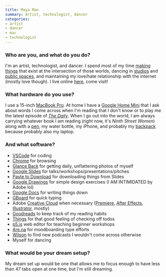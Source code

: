 ```yaml
---
title: Maya Man
summary: Artist, technologist, dancer 
categories:
- artist
- dancer
- mac
- technologist
---
```


### Who are you, and what do you do?

I'm an artist, technologist, and dancer. I spend most of my time [making things](https://www.instagram.com/mayamakingthings/ "Maya's Instagram account showing things she's made.") that exist at the intersection of those worlds, dancing in [studios](https://www.instagram.com/p/BzgAQEbAwKn/ "Maya's Instagram video of her dancing in a studio.") and [public spaces](https://www.instagram.com/p/Brl1ro5AQpX/ "Maya's Instagram video of her dancing in a subway."), and maintaining my love/hate relationship with the internet (mostly love though). I live online [here](http://mayaontheinter.net "Maya's website."), come visit!

### What hardware do you use?

I use a 15-inch [MacBook Pro][macbook-pro]. At home I have a [Google Home Mini][google-home-mini] that I ask about words I come across when I'm reading that I don't know or to play me the latest episode of [_The Daily_](https://www.nytimes.com/column/the-daily "A news podcast from the New York Times."). When I go out into the world, I am always carrying whatever book I am reading (right now, it's _Ninth Street Women_) along with a [pen][207-gel-pen], my water bottle, my iPhone, and probably my [backpack][sormonne] because probably also my laptop. 

### And what software?

- [VSCode][visual-studio-code] for coding
- [Chrome][] for browsing
- [Glance Back][glance-back] for getting daily, unflattering photos of myself
- [Google Slides][google-slides] for talks/workshops/presentations/pitches
- [Paste to Download][paste-to-download] for downloading things from Slides
- [Google Drawings][google-drawings] for simple design exercises (I AM INTIMIDATED by Adobe lol)
- [Google Docs][google-docs] for writing things down
- [GBoard][gboard-ios] for quick typing
- Adobe [Creative Cloud][creative-cloud] when necessary ([Premiere][], [After Effects][after-effects], [Illustrator][], mostly)
- [Goodreads][] to keep track of my reading habits
- [Things][] for that good feeling of checking off todos
- [p5.js][] web editor for teaching beginner workshops
- [Are.na][] for moodboarding type efforts
- [Wilson][wilson-fm-ios] to find new podcasts I wouldn't come across otherwise
- Myself for dancing

### What would be your dream setup?

My dream set up would be one that allows me to focus enough to have less than 47 tabs open at one time, but I'm still dreaming.

[207-gel-pen]: https://www.pens.com/pens-and-writing/uni-ball-207-gel/wrt-11147 "A gel pen."
[after-effects]: https://www.adobe.com/products/aftereffects.html "Motion graphics and video editing software."
[are.na]: https://www.are.na/ "A service for collecting ideas."
[chrome]: https://www.google.com/intl/en/chrome/browser/ "A WebKit-based browser, where each tab runs in its own thread."
[creative-cloud]: https://www.adobe.com/creativecloud.html "A subscription service for Adobe's creative suite."
[gboard-ios]: https://itunes.apple.com/us/app/gboard/id1091700242 "A keyboard for iOS."
[glance-back]: https://glanceback.info/ "A Chrome extension photo diary."
[goodreads]: https://www.goodreads.com/ "A service for tracking the book you've read."
[google-docs]: https://en.wikipedia.org/wiki/Google_Docs "A web-based office suite."
[google-drawings]: https://docs.google.com/drawings/ "Web-based diagramming software."
[google-home-mini]: https://en.wikipedia.org/wiki/Google_Home#Home_Mini "A smart speaker."
[google-slides]: https://www.google.com/slides/about/ "Web-based presentation software."
[illustrator]: https://www.adobe.com/products/illustrator.html "A vector graphics editor."
[macbook-pro]: https://www.apple.com/macbook-pro/ "A laptop."
[p5.js]: https://p5js.org/ "A Javascript library based on Processing."
[paste-to-download]: https://chrome.google.com/webstore/detail/paste-to-download/jghdppgkpdccfpobmilnnhgahhpjhbne "A Chrome extension to download linked files via pasting."
[premiere]: https://www.adobe.com/products/premiere.html "A video editing suite."
[sormonne]: https://www.coteetciel.com/collections/work/products/sormonne-coated-canvas-black "A backpack."
[things]: https://culturedcode.com/things/ "A task management application for the Mac."
[visual-studio-code]: https://code.visualstudio.com/ "A development IDE."
[wilson-fm-ios]: https://apps.apple.com/us/app/id1362807552 "A weekly podcast magazine app."

